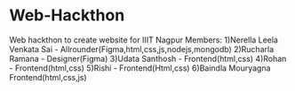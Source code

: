 # Web-Hackthon
Web hackthon to create website for IIIT Nagpur
Members:
1)Nerella Leela Venkata Sai - Allrounder(Figma,html,css,js,nodejs,mongodb)
2)Rucharla Ramana - Designer(Figma)
3)Udata Santhosh - Frontend(html,css)
4)Rohan - Frontend(html,css)
5)Rishi - Frontend(Html,css)
6)Baindla Mouryagna Frontend(html,css,js)
